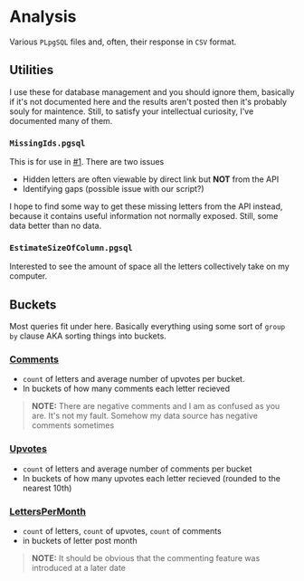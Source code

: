 # Analysis

Various `PLpgSQL` files and, often, their response in `CSV` format.

## Utilities

I use these for database management and you should ignore them, basically if it's not documented here and the results aren't posted then it's probably souly for maintence. Still, to satisfy your intellectual curiosity, I've documented many of them.

### `MissingIds.pgsql`

This is for use in [#1](https://github.com/boehs/ltc/issues/1). There are two issues

- Hidden letters are often viewable by direct link but **NOT** from the API
- Identifying gaps (possible issue with our script?)

I hope to find some way to get these missing letters from the API instead, because it contains useful information not normally exposed. Still, some data better than no data.

### `EstimateSizeOfColumn.pgsql`

Interested to see the amount of space all the letters collectively take on my computer. 

## Buckets

Most queries fit under here. Basically everything using some sort of `group by` clause AKA sorting things into buckets.

### [Comments](Buckets/Comments/data.csv)

- `count` of letters and average number of upvotes per bucket.
- In buckets of how many comments each letter recieved

> **NOTE:** There are negative comments and I am as confused as you are. It's not my fault. Somehow my data source has negative comments sometimes

### [Upvotes](Buckets/Upvote/data.csv)

- `count` of letters and average number of comments per bucket
- In buckets of how many upvotes each letter recieved (rounded to the nearest 10th)

### [LettersPerMonth](Buckets/LettersPerMonth/data.csv)

- `count` of letters, `count` of upvotes, `count` of comments
- in buckets of letter post month

> **NOTE:** It should be obvious that the commenting feature was introduced at a later date